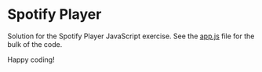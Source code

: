 Spotify Player
==============

Solution for the Spotify Player JavaScript exercise.
See the [app.js](app.js) file for the bulk of the code.

Happy coding!
